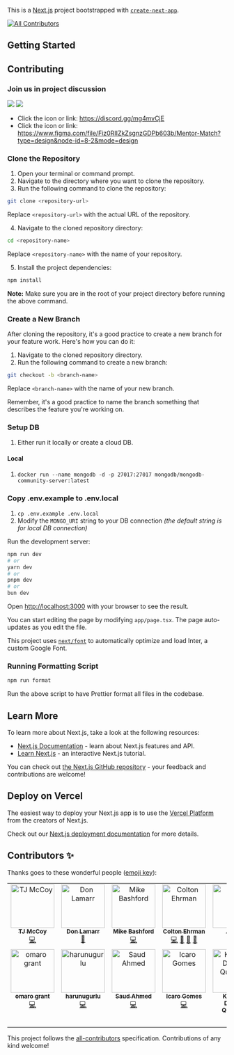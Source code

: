 This is a [Next.js](https://nextjs.org/) project bootstrapped with [`create-next-app`](https://github.com/vercel/next.js/tree/canary/packages/create-next-app).
<!-- ALL-CONTRIBUTORS-BADGE:START - Do not remove or modify this section -->
[![All Contributors](https://img.shields.io/badge/all_contributors-12-orange.svg?style=flat-square)](#contributors-)
<!-- ALL-CONTRIBUTORS-BADGE:END -->

## Getting Started

## Contributing

### Join us in project discussion

<a href="https://discord.gg/mg4mvCjE"><img src="https://img.shields.io/badge/discord-%237289DA.svg?&style=for-the-badge&logo=discord&logoColor=white " /></a>
<a href="https://www.figma.com/file/Fiz0RIIZkZsgnzGDPb603b/Mentor-Match?type=design&node-id=8-2&mode=design"><img src="https://img.shields.io/badge/figma-%23F24E1E.svg?&style=for-the-badge&logo=figma&logoColor=white" /></a>

- Click the icon or link: https://discord.gg/mg4mvCjE
- Click the icon or link: https://www.figma.com/file/Fiz0RIIZkZsgnzGDPb603b/Mentor-Match?type=design&node-id=8-2&mode=design

### Clone the Repository

1. Open your terminal or command prompt.
2. Navigate to the directory where you want to clone the repository.
3. Run the following command to clone the repository:

```bash
git clone <repository-url>
```

Replace `<repository-url>` with the actual URL of the repository.

4. Navigate to the cloned repository directory:

```bash
cd <repository-name>
```

Replace `<repository-name>` with the name of your repository.

5. Install the project dependencies:

```bash
npm install
```

**Note:** Make sure you are in the root of your project directory before running the above command.

### Create a New Branch

After cloning the repository, it's a good practice to create a new branch for your feature work. Here's how you can do it:

1. Navigate to the cloned repository directory.
2. Run the following command to create a new branch:

```bash
git checkout -b <branch-name>
```

Replace `<branch-name>` with the name of your new branch.

Remember, it's a good practice to name the branch something that describes the feature you're working on.

### Setup DB

1. Either run it locally or create a cloud DB.

#### Local

1. `docker run --name mongodb -d -p 27017:27017 mongodb/mongodb-community-server:latest`

### Copy .env.example to .env.local

1. `cp .env.example .env.local`
1. Modify the `MONGO_URI` string to your DB connection _(the default string is for local DB connection)_

Run the development server:

```bash
npm run dev
# or
yarn dev
# or
pnpm dev
# or
bun dev
```

Open [http://localhost:3000](http://localhost:3000) with your browser to see the result.

You can start editing the page by modifying `app/page.tsx`. The page auto-updates as you edit the file.

This project uses [`next/font`](https://nextjs.org/docs/basic-features/font-optimization) to automatically optimize and load Inter, a custom Google Font.

### Running Formatting Script

```bash
npm run format

```

Run the above script to have Prettier format all files in the codebase.

## Learn More

To learn more about Next.js, take a look at the following resources:

- [Next.js Documentation](https://nextjs.org/docs) - learn about Next.js features and API.
- [Learn Next.js](https://nextjs.org/learn) - an interactive Next.js tutorial.

You can check out [the Next.js GitHub repository](https://github.com/vercel/next.js/) - your feedback and contributions are welcome!

## Deploy on Vercel

The easiest way to deploy your Next.js app is to use the [Vercel Platform](https://vercel.com/new?utm_medium=default-template&filter=next.js&utm_source=create-next-app&utm_campaign=create-next-app-readme) from the creators of Next.js.

Check out our [Next.js deployment documentation](https://nextjs.org/docs/deployment) for more details.

## Contributors ✨

Thanks goes to these wonderful people ([emoji key](https://allcontributors.org/docs/en/emoji-key)):

<!-- ALL-CONTRIBUTORS-LIST:START - Do not remove or modify this section -->
<!-- prettier-ignore-start -->
<!-- markdownlint-disable -->
<table>
  <tbody>
    <tr>
      <td align="center" valign="top" width="14.28%"><a href="https://github.com/tjay22"><img src="https://avatars.githubusercontent.com/u/7388732?v=4?s=100" width="100px;" alt="TJ McCoy"/><br /><sub><b>TJ McCoy</b></sub></a><br /><a href="https://github.com/Software-Developer-Academy/mentor-match/commits?author=tjay22" title="Code">💻</a></td>
      <td align="center" valign="top" width="14.28%"><a href="https://github.com/donlevans29"><img src="https://avatars.githubusercontent.com/u/18158428?v=4?s=100" width="100px;" alt="Don Lamarr"/><br /><sub><b>Don Lamarr</b></sub></a><br /><a href="https://github.com/Software-Developer-Academy/mentor-match/pulls?q=is%3Apr+reviewed-by%3Adonlevans29" title="Reviewed Pull Requests">👀</a></td>
      <td align="center" valign="top" width="14.28%"><a href="http://mikebashford.com"><img src="https://avatars.githubusercontent.com/u/13946486?v=4?s=100" width="100px;" alt="Mike Bashford"/><br /><sub><b>Mike Bashford</b></sub></a><br /><a href="https://github.com/Software-Developer-Academy/mentor-match/commits?author=mikebashford" title="Code">💻</a></td>
      <td align="center" valign="top" width="14.28%"><a href="https://coltonehrman.com"><img src="https://avatars.githubusercontent.com/u/12456288?v=4?s=100" width="100px;" alt="Colton Ehrman"/><br /><sub><b>Colton Ehrman</b></sub></a><br /><a href="https://github.com/Software-Developer-Academy/mentor-match/commits?author=coltonehrman" title="Code">💻</a> <a href="#projectManagement-coltonehrman" title="Project Management">📆</a> <a href="https://github.com/Software-Developer-Academy/mentor-match/pulls?q=is%3Apr+reviewed-by%3Acoltonehrman" title="Reviewed Pull Requests">👀</a> <a href="#ideas-coltonehrman" title="Ideas, Planning, & Feedback">🤔</a></td>
      <td align="center" valign="top" width="14.28%"><a href="https://github.com/Ragudos"><img src="https://avatars.githubusercontent.com/u/133567781?v=4?s=100" width="100px;" alt="Aaron"/><br /><sub><b>Aaron</b></sub></a><br /><a href="https://github.com/Software-Developer-Academy/mentor-match/commits?author=Ragudos" title="Code">💻</a></td>
      <td align="center" valign="top" width="14.28%"><a href="https://github.com/reuterShawn"><img src="https://avatars.githubusercontent.com/u/60119326?v=4?s=100" width="100px;" alt="Shawn Reuter"/><br /><sub><b>Shawn Reuter</b></sub></a><br /><a href="https://github.com/Software-Developer-Academy/mentor-match/commits?author=reuterShawn" title="Code">💻</a></td>
      <td align="center" valign="top" width="14.28%"><a href="https://github.com/kalpeshdhotre"><img src="https://avatars.githubusercontent.com/u/49611334?v=4?s=100" width="100px;" alt="Kalpesh"/><br /><sub><b>Kalpesh</b></sub></a><br /><a href="https://github.com/Software-Developer-Academy/mentor-match/commits?author=kalpeshdhotre" title="Code">💻</a></td>
    </tr>
    <tr>
      <td align="center" valign="top" width="14.28%"><a href="http://omarogrant.com"><img src="https://avatars.githubusercontent.com/u/74021270?v=4?s=100" width="100px;" alt="omaro grant"/><br /><sub><b>omaro grant</b></sub></a><br /><a href="https://github.com/Software-Developer-Academy/mentor-match/commits?author=ogeeDeveloper" title="Code">💻</a></td>
      <td align="center" valign="top" width="14.28%"><a href="https://github.com/harunugurlu"><img src="https://avatars.githubusercontent.com/u/83241950?v=4?s=100" width="100px;" alt="harunugurlu"/><br /><sub><b>harunugurlu</b></sub></a><br /><a href="https://github.com/Software-Developer-Academy/mentor-match/commits?author=harunugurlu" title="Code">💻</a></td>
      <td align="center" valign="top" width="14.28%"><a href="https://github.com/SaudAhmed96"><img src="https://avatars.githubusercontent.com/u/64993903?v=4?s=100" width="100px;" alt="Saud Ahmed"/><br /><sub><b>Saud Ahmed</b></sub></a><br /><a href="https://github.com/Software-Developer-Academy/mentor-match/commits?author=SaudAhmed96" title="Code">💻</a></td>
      <td align="center" valign="top" width="14.28%"><a href="https://github.com/icarodredd"><img src="https://avatars.githubusercontent.com/u/78151906?v=4?s=100" width="100px;" alt="Icaro Gomes"/><br /><sub><b>Icaro Gomes</b></sub></a><br /><a href="https://github.com/Software-Developer-Academy/mentor-match/commits?author=icarodredd" title="Code">💻</a></td>
      <td align="center" valign="top" width="14.28%"><a href="https://github.com/KQuiggins"><img src="https://avatars.githubusercontent.com/u/76880191?v=4?s=100" width="100px;" alt="Kenneth Darrick Quiggins"/><br /><sub><b>Kenneth Darrick Quiggins</b></sub></a><br /><a href="https://github.com/Software-Developer-Academy/mentor-match/commits?author=KQuiggins" title="Code">💻</a></td>
    </tr>
  </tbody>
</table>

<!-- markdownlint-restore -->
<!-- prettier-ignore-end -->

<!-- ALL-CONTRIBUTORS-LIST:END -->

This project follows the [all-contributors](https://github.com/all-contributors/all-contributors) specification. Contributions of any kind welcome!